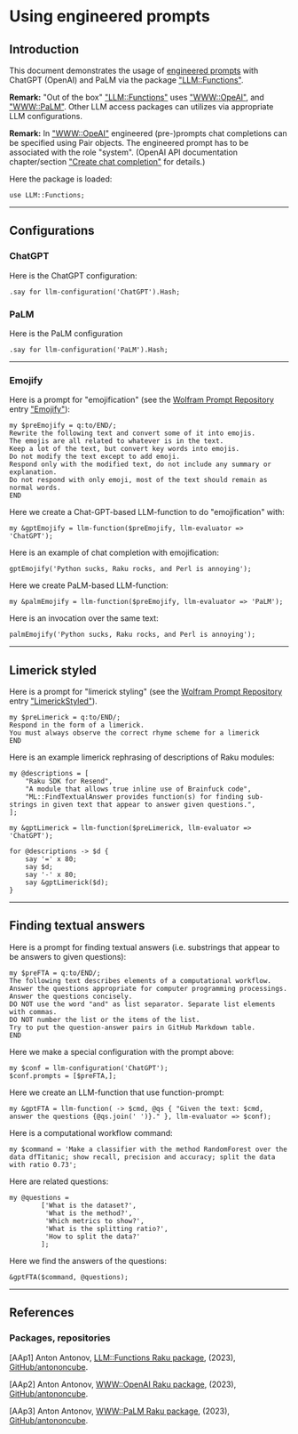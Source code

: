 # Using engineered prompts

## Introduction

This document demonstrates the usage of
[engineered prompts](https://www.freecodecamp.org/news/how-to-communicate-with-ai-tools-prompt-engineering/)
with ChatGPT (OpenAI) and PaLM via the package
["LLM::Functions"](https://raku.land/zef:antononcube/LLM::Functions).

**Remark:** "Out of the box" 
["LLM::Functions"](https://raku.land/zef:antononcube/LLM::Functions) uses
["WWW::OpeAI"](https://raku.land/zef:antononcube/WWW::OpenAI), and 
["WWW::PaLM"](https://raku.land/zef:antononcube/WWW::PaLM). 
Other LLM access packages can utilizes via appropriate LLM configurations. 

**Remark:** In
["WWW::OpeAI"](https://raku.land/zef:antononcube/WWW::OpenAI)
engineered (pre-)prompts chat completions can be specified using Pair objects.
The engineered prompt has to be associated with the role "system".
(OpenAI API documentation chapter/section 
["Create chat completion"](https://platform.openai.com/docs/api-reference/chat/create) for details.)

Here the package is loaded:

```perl6
use LLM::Functions;
```

------

## Configurations

### ChatGPT

Here is the ChatGPT configuration:

```perl6
.say for llm-configuration('ChatGPT').Hash;
```

### PaLM

Here is the PaLM configuration

```perl6
.say for llm-configuration('PaLM').Hash;
```


------

### Emojify

Here is a prompt for "emojification" (see the
[Wolfram Prompt Repository](https://resources.wolframcloud.com/PromptRepository/)
entry
["Emojify"](https://resources.wolframcloud.com/PromptRepository/resources/Emojify/)):

```perl6
my $preEmojify = q:to/END/;
Rewrite the following text and convert some of it into emojis.
The emojis are all related to whatever is in the text.
Keep a lot of the text, but convert key words into emojis.
Do not modify the text except to add emoji.
Respond only with the modified text, do not include any summary or explanation.
Do not respond with only emoji, most of the text should remain as normal words.
END
```

Here we create a Chat-GPT-based LLM-function to do "emojification" with:

```perl6
my &gptEmojify = llm-function($preEmojify, llm-evaluator => 'ChatGPT'); 
```

Here is an example of chat completion with emojification:

```perl6
gptEmojify('Python sucks, Raku rocks, and Perl is annoying');
```

Here we create PaLM-based LLM-function:

```perl6
my &palmEmojify = llm-function($preEmojify, llm-evaluator => 'PaLM'); 
```

Here is an invocation over the same text:

```perl6
palmEmojify('Python sucks, Raku rocks, and Perl is annoying');
```

---------

## Limerick styled

Here is a prompt for "limerick styling" (see the
[Wolfram Prompt Repository](https://resources.wolframcloud.com/PromptRepository/)
entry
["LimerickStyled"](https://resources.wolframcloud.com/PromptRepository/resources/LimerickStyled/)).

```perl6
my $preLimerick = q:to/END/;
Respond in the form of a limerick.
You must always observe the correct rhyme scheme for a limerick
END
```

Here is an example limerick rephrasing of descriptions of Raku modules:

```perl6
my @descriptions = [
    "Raku SDK for Resend",
    "A module that allows true inline use of Brainfuck code",
    "ML::FindTextualAnswer provides function(s) for finding sub-strings in given text that appear to answer given questions.",
];

my &gptLimerick = llm-function($preLimerick, llm-evaluator => 'ChatGPT');

for @descriptions -> $d {
    say '=' x 80;
    say $d;
    say '-' x 80;
    say &gptLimerick($d);
}
```

-------

## Finding textual answers

Here is a prompt for finding textual answers (i.e. substrings that appear to be answers to given questions):

```perl6
my $preFTA = q:to/END/;
The following text describes elements of a computational workflow.
Answer the questions appropriate for computer programming processings.
Answer the questions concisely.
DO NOT use the word "and" as list separator. Separate list elements with commas.
DO NOT number the list or the items of the list.
Try to put the question-answer pairs in GitHub Markdown table.
END
```

Here we make a special configuration with the prompt above:

```perl6
my $conf = llm-configuration('ChatGPT');
$conf.prompts = [$preFTA,];
```

Here we create an LLM-function that use function-prompt:

```perl6
my &gptFTA = llm-function( -> $cmd, @qs { "Given the text: $cmd, answer the questions {@qs.join(' ')}." }, llm-evaluator => $conf);
```

Here is a computational workflow command:

```perl6
my $command = 'Make a classifier with the method RandomForest over the data dfTitanic; show recall, precision and accuracy; split the data with ratio 0.73';
```

Here are related questions:

```perl6
my @questions =
        ['What is the dataset?',
         'What is the method?',
         'Which metrics to show?',
         'What is the splitting ratio?',
         'How to split the data?'
        ];
```

Here we find the answers of the questions:

```perl6, results=asis
&gptFTA($command, @questions);
```

-------

## References

### Packages, repositories

[AAp1] Anton Antonov,
[LLM::Functions Raku package](https://github.com/antononcube/Raku-LLM-Functions),
(2023),
[GitHub/antononcube](https://github.com/antononcube).

[AAp2] Anton Antonov,
[WWW::OpenAI Raku package](https://github.com/antononcube/Raku-WWW-OpenAI),
(2023),
[GitHub/antononcube](https://github.com/antononcube).

[AAp3] Anton Antonov,
[WWW::PaLM Raku package](https://github.com/antononcube/Raku-WWW-PaLM),
(2023),
[GitHub/antononcube](https://github.com/antononcube).
